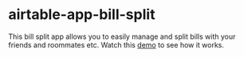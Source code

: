 # airtable-app-bill-split
This bill split app allows you to easily manage and split bills with your friends and roommates etc. Watch this [demo](https://www.youtube.com/watch?v=nHbBdkYr1zM) to see how it works.
